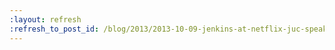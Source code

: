 ```yaml
---
:layout: refresh
:refresh_to_post_id: /blog/2013/2013-10-09-jenkins-at-netflix-juc-speaker-interview
---
```

